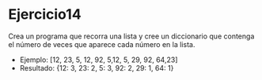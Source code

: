 # Ejercicio14

Crea un programa que recorra una lista y cree un diccionario que contenga el número de veces que
aparece cada número en la lista.
- Ejemplo: [12, 23, 5, 12, 92, 5,12, 5, 29, 92, 64,23]
- Resultado: {12: 3, 23: 2, 5: 3, 92: 2, 29: 1, 64: 1}